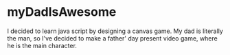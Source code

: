 # myDadIsAwesome
I decided to learn java script by designing a canvas game.  My dad is literally the man, so I've decided to make a father' day present video game, where he is the main character.
